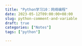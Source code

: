 ```yaml
---
title: "Python学习10：网络编程"
date: 2023-05-12T09:00:00+08:00
slug: python-comment-and-variable
draft: true
categories: ["Notes"]
tags: ["python"]

---
```


